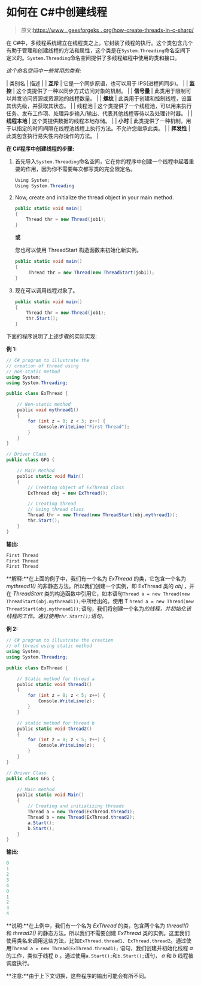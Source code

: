 # 如何在 C#中创建线程

> 原文:[https://www . geesforgeks . org/how-create-threads-in-c-sharp/](https://www.geeksforgeeks.org/how-to-create-threads-in-c-sharp/)

在 C#中，多线程系统建立在线程类之上，它封装了线程的执行。这个类包含几个有助于管理和创建线程的方法和属性，这个类是在`System.Threading`命名空间下定义的。`System.Threading`命名空间提供了多线程编程中使用的类和接口。

*这个命名空间中一些常用的类有:*

| 类别名 | 描述 |
| **互斥** | 它是一个同步原语，也可以用于 IPS(进程间同步)。 |
| **监控** | 这个类提供了一种以同步方式访问对象的机制。 |
| **信号量** | 此类用于限制可以并发访问资源或资源池的线程数量。 |
| **螺纹** | 此类用于创建和控制线程，设置其优先级，并获取其状态。 |
| 线程池 | 这个类提供了一个线程池，可以用来执行任务、发布工作项、处理异步输入/输出、代表其他线程等待以及处理计时器。 |
| **线程本地** | 这个类提供数据的线程本地存储。 |
| **小时** | 此类提供了一种机制，用于以指定的时间间隔在线程池线程上执行方法。不允许您继承此类。 |
| **挥发性** | 此类包含执行易失性内存操作的方法。 |

**在 C#程序中创建线程的步骤:**

1.  首先导入`System.Threading`命名空间，它在你的程序中创建一个线程中起着重要的作用，因为你不需要每次都写类的完全限定名。

    ```cs
    Using System;
    Using System.Threading

    ```

2.  Now, create and initialize the thread object in your main method.

    ```cs
    public static void main()
    {
        Thread thr = new Thread(job1);
    }

    ```

    **或**

    您也可以使用 ThreadStart 构造函数来初始化新实例。

    ```cs
    public static void main()
    {
         Thread thr = new Thread(new ThreadStart(job1));
    }

    ```

3.  现在可以调用线程对象了。

    ```cs
    public static void main()
    {
        Thread thr = new Thread(job1);
        thr.Start();
    }

    ```

下面的程序说明了上述步骤的实际实现:

**例 1:**

```cs
// C# program to illustrate the
// creation of thread using
// non-static method
using System;
using System.Threading;

public class ExThread {

    // Non-static method
    public void mythread1()
    {
        for (int z = 0; z < 3; z++) {
            Console.WriteLine("First Thread");
        }
    }
}

// Driver Class
public class GFG {

    // Main Method
    public static void Main()
    {
        // Creating object of ExThread class
        ExThread obj = new ExThread();

        // Creating thread
        // Using thread class
        Thread thr = new Thread(new ThreadStart(obj.mythread1));
        thr.Start();
    }
}
```

**输出:**

```cs
First Thread
First Thread
First Thread

```

**解释:**在上面的例子中，我们有一个名为 *ExThread* 的类，它包含一个名为 *mythread1()* 的非静态方法。所以我们创建一个实例，即 ExThread 类的 *obj* ，并在 *ThreadStart* 类的构造函数中引用它，如本语句`Thread a = new Thread(new ThreadStart(obj.mythread1));`中所给出的。使用 T `hread a = new Thread(new ThreadStart(obj.mythread1));`语句，我们将创建一个名为*的线程，并初始化该线程的工作。通过使用`thr.Start();`语句。*

**例 2:**

```cs
// C# program to illustrate the creation
// of thread using static method
using System;
using System.Threading;

public class ExThread {

    // Static method for thread a
    public static void thread1()
    {
        for (int z = 0; z < 5; z++) {
            Console.WriteLine(z);
        }
    }

    // static method for thread b
    public static void thread2()
    {
        for (int z = 0; z < 5; z++) {
            Console.WriteLine(z);
        }
    }
}

// Driver Class
public class GFG {

    // Main method
    public static void Main()
    {
        // Creating and initializing threads
        Thread a = new Thread(ExThread.thread1);
        Thread b = new Thread(ExThread.thread2);
        a.Start();
        b.Start();
    }
}
```

**输出:**

```cs
0
1
2
3
4
0
1
2
3
4

```

**说明:**在上例中，我们有一个名为 *ExThread* 的类，包含两个名为 *thread1()* 和 *thread2()* 的静态方法。所以我们不需要创建 *ExThread* 类的实例。这里我们使用类名来调用这些方法，比如`ExThread.thread1`、`ExThread.thread2`。通过使用`Thread a = new Thread(ExThread.thread1);` 语句，我们创建并初始化线程 *a* 的工作，类似于线程 *b* 。通过使用`a.Start();`和`b.Start();`语句， *a* 和 *b* 线程被调度执行。

**注意:**由于上下文切换，这些程序的输出可能会有所不同。